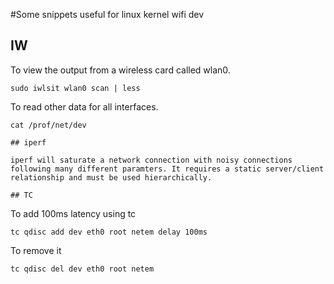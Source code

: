 #Some snippets useful for linux kernel wifi dev

## IW

To view the output from a wireless card called wlan0.

```
sudo iwlsit wlan0 scan | less 
```
To read other data for all interfaces.
```
cat /prof/net/dev

## iperf

iperf will saturate a network connection with noisy connections following many different paramters. It requires a static server/client relationship and must be used hierarchically. 

## TC

```
To add 100ms latency using tc
```
tc qdisc add dev eth0 root netem delay 100ms
```
To remove it
```
tc qdisc del dev eth0 root netem
```
